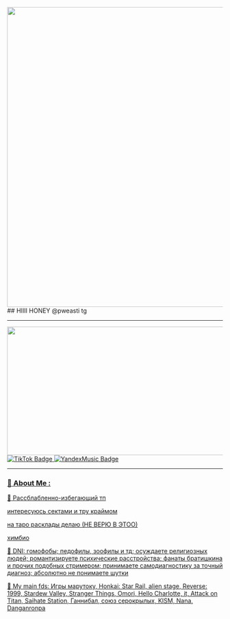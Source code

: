 <div id="header" align="center">
  <img src="https://github.com/user-attachments/assets/81480306-df86-49d7-9ec0-82b376e0d305" width="700"/>
</div>
## HIIII HONEY
@pweasti tg

---

<div align="center">
  <img src="https://media0.giphy.com/media/v1.Y2lkPTc5MGI3NjExY3hvZG1jcHU0OGM2NmZqcWJub3d6aHJmdW1iZWRjNjQ0azd6eGw4bSZlcD12MV9pbnRlcm5hbF9naWZfYnlfaWQmY3Q9Zw/bGl8yMNLsU7ao/giphy.gif" width="600" height="300"/>
</div>

  <a href="https://www.tiktok.com/@fayfimizzz?_t=ZS-8zTphKC4V0v&_r=1">
    <img src="https://img.shields.io/badge/TikTok-black?style=for-the-badge&logo=TikTok&logoColor=white" alt="TikTok Badge"/>
  </a>
  <a href="https://music.yandex.ru/users/magaox/playlists/1024?utm_medium=copy_link">
    <img src="https://img.shields.io/badge/YandexMusic-yellow?style=for-the-badge&logo=YandexMusic&logoColor=white" alt="YandexMusic Badge"/>


  ---


   ### :crocodile: About Me :
 :dango: Рассблабленно-избегающий тп
 
 интересуюсь сектами и тру краймом
 
 на таро расклады делаю (НЕ ВЕРЮ В ЭТОО)
 
 химбио

:candy: DNI:
гомофобы; педофилы, зоофилы и тд; осуждаете религиозных людей; романтизируете психические расстройства; фанаты братишкина и прочих подобных стримером; принимаете самодиагностику за точный диагноз; абсолютно не понимаете шутки

:tea: My main fds:
Игры марутоку, Honkai: Star Rail, alien stage, Reverse: 1999, Stardew Valley, Stranger Things, Omori, Hello Charlotte, it, Attack on Titan, Saihate Station, Ганнибал, союз серокрылых, KISM, Nana, Danganronpa
